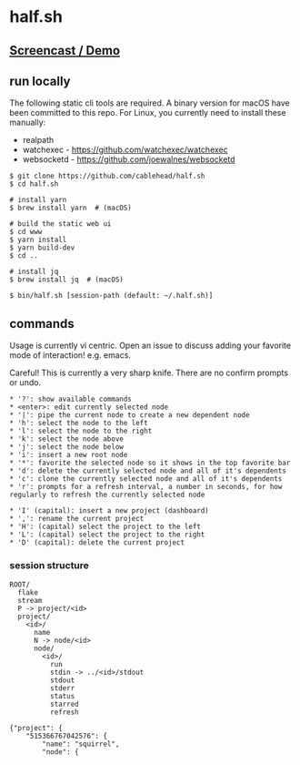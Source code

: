 # half.sh

## [Screencast / Demo](https://www.half.sh)

## run locally

The following static cli tools are required. A binary version for macOS have
been committed to this repo. For Linux, you currently need to install these
manually:

* realpath
* watchexec  - https://github.com/watchexec/watchexec
* websocketd - https://github.com/joewalnes/websocketd

```
$ git clone https://github.com/cablehead/half.sh
$ cd half.sh

# install yarn
$ brew install yarn  # (macOS)

# build the static web ui
$ cd www
$ yarn install
$ yarn build-dev
$ cd ..

# install jq
$ brew install jq  # (macOS)

$ bin/half.sh [session-path (default: ~/.half.sh)]
```

## commands

Usage is currently vi centric. Open an issue to discuss adding your favorite
mode of interaction! e.g. emacs.

Careful! This is currently a very sharp knife. There are no confirm prompts or
undo.

```
* '?': show available commands
* <enter>: edit currently selected node
* '|': pipe the current node to create a new dependent node
* 'h': select the node to the left
* 'l': select the node to the right
* 'k': select the node above
* 'j': select the node below
* 'i': insert a new root node
* '*': favorite the selected node so it shows in the top favorite bar
* 'd': delete the currently selected node and all of it's dependents
* 'c': clone the currently selected node and all of it's dependents
* 'r': prompts for a refresh interval, a number in seconds, for how regularly to refresh the currently selected node

* 'I' (capital): insert a new project (dashboard)
* ',': rename the current project
* 'H': (capital) select the project to the left
* 'L': (capital) select the project to the right
* 'D' (capital): delete the current project
```


### session structure

```
ROOT/
  flake
  stream
  P -> project/<id>
  project/
    <id>/
      name
      N -> node/<id>
      node/
        <id>/
          run
          stdin -> ../<id>/stdout
          stdout
          stderr
          status
          starred
          refresh
```

```
{"project": {
    "515366767042576": {
        "name": "squirrel",
        "node": {
